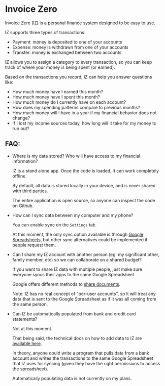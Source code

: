# Invoice Zero

Invoice Zero (IZ) is a personal finance system designed to be easy to use.

IZ supports three types of transactions:

- Payment: money is deposited to one of your accounts
- Expense: money is withdrawn from one of your accounts
- Transfer: money is exchanged between two accounts

IZ allows you to assign a category to every transaction, so you can keep track of where your money is being spent (or earned).

Based on the transactions you record, IZ can help you answer questions like:

- How much money have I earned this month?
- How much money have I spent this month?
- How much money do I currently have on each account?
- How does my spending patterns compare to previous months?
- How much money will I have in a year if my financial behavior does not change?
- If I lost my income sources today, how long will it take for my money to run out?

## FAQ:

- Where is my data stored? Who will have access to my financial information?

  IZ is a stand alone app. Once the code is loaded, it can work completely offline.

  By default, all data is stored locally in your device, and is never shared with third parties.

  The entire application is open source, so anyone can inspect the code on Github.

- How can I sync data between my computer and my phone?

  You can enable sync on the `Settings` tab.

  At this moment, the only sync option available is through [Google Spreadsheets](./gdrive_sync.md), but other sync alternatives could be implemented if people request them.

- Can I share my IZ account with another person (eg: my significant other, family member, etc) so we can collaborate on a shared budget?

  If you want to share IZ data with multiple people, just make sure everyone syncs their apps to the same Google Spreadsheet.

  Google offers different methods to [share documents](https://support.google.com/docs/answer/2494822).

  Note: IZ has no real concept of "per-user accounts", so it will treat any data that is sent to the Google Spreadsheet as if it was all coming from the same person.

- Can IZ be automatically populated from bank and credit card statements?

  Not at this moment.

  That being said, the technical docs on how to add data to IZ are [available here](./gdrive_sync.md).

  In theory, anyone could write a program that pulls data from a bank account and writes the transactions to the same Google Spreadsheet that IZ uses for syncing (given they have the right permissions to access the spreadsheet).

  Automatically populating data is not currently on my plans.

